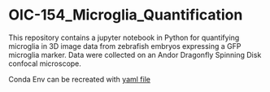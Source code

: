 # OIC-154_Microglia_Quantification

This repository contains a jupyter notebook in Python for quantifying microglia in 3D image data from zebrafish embryos expressing a GFP microglia marker. Data were collected on an Andor Dragonfly Spinning Disk confocal microscope.

Conda Env can be recreated with [yaml file](/CellPoseCLE.yaml)
